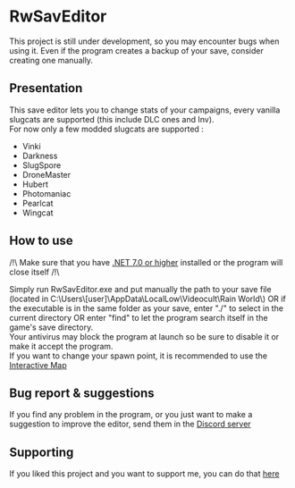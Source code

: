 # RwSavEditor
This project is still under development, so you may encounter bugs when using it. Even if the program creates a backup of your save, consider creating one manually.

## Presentation
This save editor lets you to change stats of your campaigns, every vanilla slugcats are supported (this include DLC ones and Inv).  
For now only a few modded slugcats are supported :  

* Vinki
* Darkness
* SlugSpore
* DroneMaster
* Hubert
* Photomaniac
* Pearlcat
* Wingcat

## How to use
/!\\ Make sure that you have [.NET 7.0 or higher](https://dotnet.microsoft.com/en-us/download/dotnet/8.0) installed or the program will close itself /!\\  
  
Simply run RwSavEditor.exe and put manually the path to your save file (located in C:\\Users\\[user]\\AppData\\LocalLow\\Videocult\\Rain World\\) OR if the executable is in the same folder as your save, enter "./" to select in the current directory OR enter "find" to let the program search itself in the game's save directory.  
Your antivirus may block the program at launch so be sure to disable it or make it accept the program.  
If you want to change your spawn point, it is recommended to use the [Interactive Map](https://rain-world-map.github.io/map.html?slugcat=white&region=HI)

## Bug report & suggestions
If you find any problem in the program, or you just want to make a suggestion to improve the editor, send them in the [Discord server](https://discord.gg/ejNwfEqsTn)

## Supporting
If you liked this project and you want to support me, you can do that [here](paypal.me/FnaRuta)
